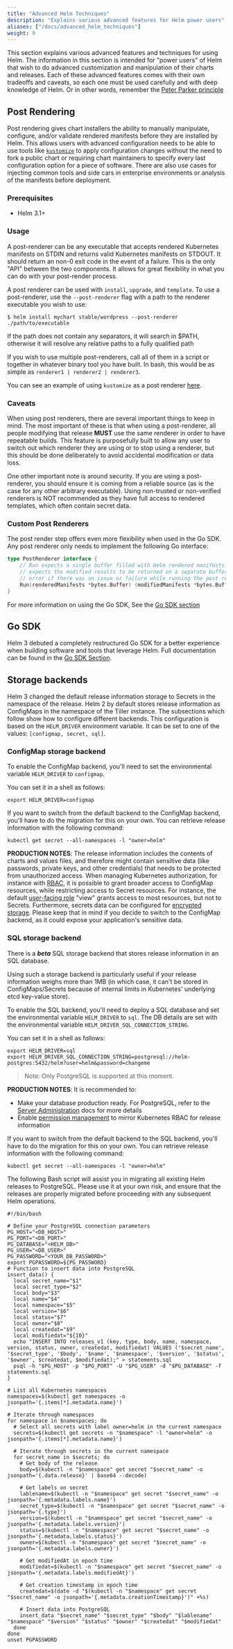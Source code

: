 ```yaml
---
title: "Advanced Helm Techniques"
description: "Explains various advanced features for Helm power users"
aliases: ["/docs/advanced_helm_techniques"]
weight: 9
---
```


This section explains various advanced features and techniques for using Helm.
The information in this section is intended for "power users" of Helm that wish
to do advanced customization and manipulation of their charts and releases. Each
of these advanced features comes with their own tradeoffs and caveats, so each
one must be used carefully and with deep knowledge of Helm. Or in other words,
remember the [Peter Parker
principle](https://en.wikipedia.org/wiki/With_great_power_comes_great_responsibility)

## Post Rendering
Post rendering gives chart installers the ability to manually manipulate,
configure, and/or validate rendered manifests before they are installed by Helm.
This allows users with advanced configuration needs to be able to use tools like
[`kustomize`](https://kustomize.io) to apply configuration changes without the
need to fork a public chart or requiring chart maintainers to specify every last
configuration option for a piece of software. There are also use cases for
injecting common tools and side cars in enterprise environments or analysis of
the manifests before deployment.

### Prerequisites
- Helm 3.1+

### Usage
A post-renderer can be any executable that accepts rendered Kubernetes manifests
on STDIN and returns valid Kubernetes manifests on STDOUT. It should return an
non-0 exit code in the event of a failure. This is the only "API" between the
two components. It allows for great flexibility in what you can do with your
post-render process.

A post renderer can be used with `install`, `upgrade`, and `template`. To use a
post-renderer, use the `--post-renderer` flag with a path to the renderer
executable you wish to use:

```shell
$ helm install mychart stable/wordpress --post-renderer ./path/to/executable
```

If the path does not contain any separators, it will search in $PATH, otherwise
it will resolve any relative paths to a fully qualified path

If you wish to use multiple post-renderers, call all of them in a script or
together in whatever binary tool you have built. In bash, this would be as
simple as `renderer1 | renderer2 | renderer3`.

You can see an example of using `kustomize` as a post renderer
[here](https://github.com/thomastaylor312/advanced-helm-demos/tree/master/post-render).

### Caveats
When using post renderers, there are several important things to keep in mind.
The most important of these is that when using a post-renderer, all people
modifying that release **MUST** use the same renderer in order to have
repeatable builds. This feature is purposefully built to allow any user to
switch out which renderer they are using or to stop using a renderer, but this
should be done deliberately to avoid accidental modification or data loss.

One other important note is around security. If you are using a post-renderer,
you should ensure it is coming from a reliable source (as is the case for any
other arbitrary executable). Using non-trusted or non-verified renderers is NOT
recommended as they have full access to rendered templates, which often contain
secret data.

### Custom Post Renderers
The post render step offers even more flexibility when used in the Go SDK. Any
post renderer only needs to implement the following Go interface:

```go
type PostRenderer interface {
    // Run expects a single buffer filled with Helm rendered manifests. It
    // expects the modified results to be returned on a separate buffer or an
    // error if there was an issue or failure while running the post render step
    Run(renderedManifests *bytes.Buffer) (modifiedManifests *bytes.Buffer, err error)
}
```

For more information on using the Go SDK, See the [Go SDK section](#go-sdk)

## Go SDK
Helm 3 debuted a completely restructured Go SDK for a better experience when
building software and tools that leverage Helm. Full documentation can be found
in the [Go SDK Section](../sdk/gosdk.md).

## Storage backends

Helm 3 changed the default release information storage to Secrets in the
namespace of the release. Helm 2 by default stores release information as
ConfigMaps in the namespace of the Tiller instance. The subsections which follow
show how to configure different backends. This configuration is based on the
`HELM_DRIVER` environment variable. It can be set to one of the values:
`[configmap, secret, sql]`.

### ConfigMap storage backend

To enable the ConfigMap backend, you'll need to set the environmental variable
`HELM_DRIVER` to `configmap`.

You can set it in a shell as follows:

```shell
export HELM_DRIVER=configmap
```

If you want to switch from the default backend to the ConfigMap backend, you'll
have to do the migration for this on your own. You can retrieve release
information with the following command:

```shell
kubectl get secret --all-namespaces -l "owner=helm"
```

**PRODUCTION NOTES**: The release information includes the contents of charts and
values files, and therefore might contain sensitive data (like
passwords, private keys, and other credentials) that needs to be protected from
unauthorized access. When managing Kubernetes authorization, for instance with
[RBAC](https://kubernetes.io/docs/reference/access-authn-authz/rbac/), it is
possible to grant broader access to ConfigMap resources, while restricting
access to Secret resources. For instance, the default [user-facing
role](https://kubernetes.io/docs/reference/access-authn-authz/rbac/#user-facing-roles)
"view" grants access to most resources, but not to Secrets. Furthermore, secrets
data can be configured for [encrypted
storage](https://kubernetes.io/docs/tasks/administer-cluster/encrypt-data/).
Please keep that in mind if you decide to switch to the ConfigMap backend, as it
could expose your application's sensitive data.

### SQL storage backend

There is a ***beta*** SQL storage backend that stores release information in an SQL
database.

Using such a storage backend is particularly useful if your release information
weighs more than 1MB (in which case, it can't be stored in ConfigMaps/Secrets
because of internal limits in Kubernetes' underlying etcd key-value store).

To enable the SQL backend, you'll need to deploy a SQL database and set the
environmental variable `HELM_DRIVER` to `sql`. The DB details are set with the
environmental variable `HELM_DRIVER_SQL_CONNECTION_STRING`.

You can set it in a shell as follows:

```shell
export HELM_DRIVER=sql
export HELM_DRIVER_SQL_CONNECTION_STRING=postgresql://helm-postgres:5432/helm?user=helm&password=changeme
```

> Note: Only PostgreSQL is supported at this moment.

**PRODUCTION NOTES**: It is recommended to:
- Make your database production ready. For PostgreSQL, refer to the [Server Administration](https://www.postgresql.org/docs/12/admin.html) docs for more details
- Enable [permission management](/docs/permissions_sql_storage_backend/) to
mirror Kubernetes RBAC for release information

If you want to switch from the default backend to the SQL backend, you'll have
to do the migration for this on your own. You can retrieve release information
with the following command:

```shell
kubectl get secret --all-namespaces -l "owner=helm"
```
The following Bash script will assist you in migrating all existing Helm releases to PostgreSQL. Please use it at your own risk, and ensure that the releases are properly migrated before proceeding with any subsequent Helm operations.

```shell
#!/bin/bash

# Define your PostgreSQL connection parameters
PG_HOST="<DB_HOST>"
PG_PORT="<DB_PORT>"
PG_DATABASE="<HELM_DB>"
PG_USER="<DB_USER>"
PG_PASSWORD="<YOUR_DB_PASSWORD>"
export PGPASSWORD=${PG_PASSWORD}
# Function to insert data into PostgreSQL
insert_data() {
  local secret_name="$1"
  local secret_type="$2"
  local body="$3"
  local name="$4"
  local namespace="$5"
  local version="$6"
  local status="$7"
  local owner="$8"
  local createdat="$9"
  local modifiedat="${10}"
  echo "INSERT INTO releases_v1 (key, type, body, name, namespace, version, status, owner, createdat, modifiedat) VALUES ('$secret_name', '$secret_type', '$body', '$name', '$namespace', '$version', '$status', '$owner', $createdat, $modifiedat);" > statements.sql
  psql -h "$PG_HOST" -p "$PG_PORT" -U "$PG_USER" -d "$PG_DATABASE" -f  statements.sql
}

# List all Kubernetes namespaces
namespaces=$(kubectl get namespaces -o jsonpath='{.items[*].metadata.name}')

# Iterate through namespaces
for namespace in $namespaces; do
  # Select all secrets with label owner=helm in the current namespace
  secrets=$(kubectl get secrets -n "$namespace" -l "owner=helm" -o jsonpath='{.items[*].metadata.name}')

  # Iterate through secrets in the current namespace
  for secret_name in $secrets; do
    # Get body of the release
    body=$(kubectl -n "$namespace" get secret "$secret_name" -o jsonpath='{.data.release}' | base64 --decode)

    # Get labels on secret
    lablename=$(kubectl -n "$namespace" get secret "$secret_name" -o jsonpath='{.metadata.labels.name}')
    secret_type=$(kubectl -n "$namespace" get secret "$secret_name" -o jsonpath='{.type}')
    version=$(kubectl -n "$namespace" get secret "$secret_name" -o jsonpath='{.metadata.labels.version}')
    status=$(kubectl -n "$namespace" get secret "$secret_name" -o jsonpath='{.metadata.labels.status}')
    owner=$(kubectl -n "$namespace" get secret "$secret_name" -o jsonpath='{.metadata.labels.owner}')

    # Get modifiedAt in epoch time
    modifiedat=$(kubectl -n "$namespace" get secret "$secret_name" -o jsonpath='{.metadata.labels.modifiedAt}')

    # Get creation timestamp in epoch time
    createdat=$(date -d "$(kubectl -n "$namespace" get secret "$secret_name" -o jsonpath='{.metadata.creationTimestamp}')" +%s)

    # Insert data into PostgreSQL
    insert_data "$secret_name" "$secret_type" "$body" "$lablename" "$namespace" "$version" "$status" "$owner" "$createdat" "$modifiedat"
  done
done
unset PGPASSWORD
```
